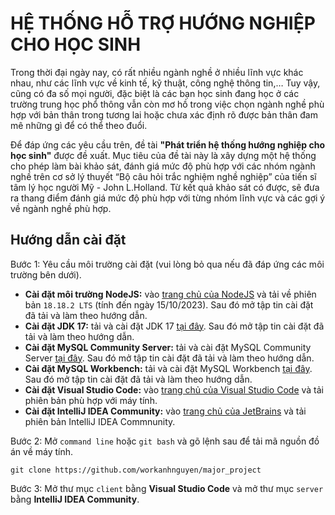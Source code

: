 # HỆ THỐNG HỖ TRỢ HƯỚNG NGHIỆP CHO HỌC SINH
Trong thời đại ngày nay, có rất nhiều ngành nghề ở nhiều lĩnh vực khác nhau, như các lĩnh vực về kinh tế, kỹ thuật, công nghệ thông tin,… Tuy vậy, cũng có đa số mọi người, đặc biệt là các bạn học sinh đang học ở các trường trung học phổ thông vẫn còn mơ hồ trong việc chọn ngành nghề phù hợp với bản thân trong tương lai hoặc chưa xác định rõ được bản thân đam mê những gì để có thể theo đuổi.

Để đáp ứng các yêu cầu trên, đề tài **"Phát triển hệ thống hướng nghiệp cho học sinh"** được đề xuất. Mục tiêu của đề tài này là xây dựng một hệ thống cho phép làm bài khảo sát, đánh giá mức độ phù hợp với các nhóm ngành nghề trên cơ sở lý thuyết “Bộ câu hỏi trắc nghiệm nghề nghiệp” của tiến sĩ tâm lý học người Mỹ - John L.Holland. Từ kết quả khảo sát có được, sẽ đưa ra thang điểm đánh giá mức độ phù hợp với từng nhóm lĩnh vực và các gợi ý về ngành nghề phù hợp.
## Hướng dẫn cài đặt
Bước 1: Yêu cầu môi trường cài đặt (vui lòng bỏ qua nếu đã đáp ứng các môi trường bên dưới).
* **Cài đặt môi trường NodeJS:** vào [trang chủ của NodeJS](https://nodejs.org) và tải về phiên bản `18.18.2 LTS` (tính đến ngày 15/10/2023). Sau đó mở tập tin cài đặt đã tải và làm theo hướng dẫn.
* **Cài đặt JDK 17:** tải và cài đặt JDK 17 [tại đây](https://download.oracle.com/java/17/archive/jdk-17.0.8_windows-x64_bin.exe (sha256 )). Sau đó mở tập tin cài đặt đã tải và làm theo hướng dẫn.
* **Cài đặt MySQL Community Server:** tải và cài đặt MySQL Community Server [tại đây](https://dev.mysql.com/get/Downloads/MySQL-8.1/mysql-8.1.0-winx64.msi). Sau đó mở tập tin cài đặt đã tải và làm theo hướng dẫn.
* **Cài đặt MySQL Workbench:** tải và cài đặt MySQL Workbench [tại đây](https://dev.mysql.com/get/Downloads/MySQLGUITools/mysql-workbench-community-8.0.34-winx64.msi). Sau đó mở tập tin cài đặt đã tải và làm theo hướng dẫn.
* **Cài đặt Visual Studio Code:** vào [trang chủ của Visual Studio Code](https://code.visualstudio.com/download) và tải phiên bản phù hợp với máy tính.
* **Cài đặt IntelliJ IDEA Community:** vào [trang chủ của JetBrains](https://www.jetbrains.com/idea/download/?section=windows) và tải phiên bản IntelliJ IDEA Commnunity.
  
Bước 2: Mở `command line` hoặc `git bash` và gõ lệnh sau để tải mã nguồn đồ án về máy tính.
```
git clone https://github.com/workanhnguyen/major_project
```
Bước 3: Mở thư mục `client` bằng **Visual Studio Code** và mở thư mục `server` bằng **IntelliJ IDEA Community**.

